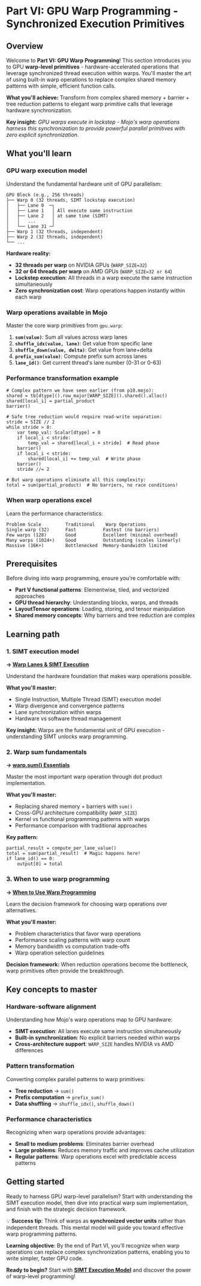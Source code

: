 # Part VI: GPU Warp Programming - Synchronized Execution Primitives

## Overview

Welcome to **Part VI: GPU Warp Programming**! This section introduces you to GPU **warp-level primitives** - hardware-accelerated operations that leverage synchronized thread execution within warps. You'll master the art of using built-in warp operations to replace complex shared memory patterns with simple, efficient function calls.

**What you'll achieve:** Transform from complex shared memory + barrier + tree reduction patterns to elegant warp primitive calls that leverage hardware synchronization.

**Key insight:** _GPU warps execute in lockstep - Mojo's warp operations harness this synchronization to provide powerful parallel primitives with zero explicit synchronization._

## What you'll learn

### **GPU warp execution model**
Understand the fundamental hardware unit of GPU parallelism:

```
GPU Block (e.g., 256 threads)
├── Warp 0 (32 threads, SIMT lockstep execution)
│   ├── Lane 0  ─┐
│   ├── Lane 1   │ All execute same instruction
│   ├── Lane 2   │ at same time (SIMT)
│   │   ...      │
│   └── Lane 31 ─┘
├── Warp 1 (32 threads, independent)
├── Warp 2 (32 threads, independent)
└── ...
```

**Hardware reality:**
- **32 threads per warp** on NVIDIA GPUs (`WARP_SIZE=32`)
- **32 or 64 threads per warp** on AMD GPUs (`WARP_SIZE=32 or 64`)
- **Lockstep execution**: All threads in a warp execute the same instruction simultaneously
- **Zero synchronization cost**: Warp operations happen instantly within each warp

### **Warp operations available in Mojo**
Master the core warp primitives from `gpu.warp`:

1. **`sum(value)`**: Sum all values across warp lanes
2. **`shuffle_idx(value, lane)`**: Get value from specific lane
3. **`shuffle_down(value, delta)`**: Get value from lane+delta
4. **`prefix_sum(value)`**: Compute prefix sum across lanes
5. **`lane_id()`**: Get current thread's lane number (0-31 or 0-63)

### **Performance transformation example**
```mojo
# Complex pattern we have seen earlier (from p10.mojo):
shared = tb[dtype]().row_major[WARP_SIZE]().shared().alloc()
shared[local_i] = partial_product
barrier()

# Safe tree reduction would require read-write separation:
stride = SIZE // 2
while stride > 0:
    var temp_val: Scalar[dtype] = 0
    if local_i < stride:
        temp_val = shared[local_i + stride]  # Read phase
    barrier()
    if local_i < stride:
        shared[local_i] += temp_val  # Write phase
    barrier()
    stride //= 2

# But warp operations eliminate all this complexity:
total = sum(partial_product)  # No barriers, no race conditions!
```

### **When warp operations excel**
Learn the performance characteristics:
```
Problem Scale         Traditional    Warp Operations
Single warp (32)      Fast          Fastest (no barriers)
Few warps (128)       Good          Excellent (minimal overhead)
Many warps (1024+)    Good          Outstanding (scales linearly)
Massive (16K+)        Bottlenecked  Memory-bandwidth limited
```

## Prerequisites

Before diving into warp programming, ensure you're comfortable with:
- **Part V functional patterns**: Elementwise, tiled, and vectorized approaches
- **GPU thread hierarchy**: Understanding blocks, warps, and threads
- **LayoutTensor operations**: Loading, storing, and tensor manipulation
- **Shared memory concepts**: Why barriers and tree reduction are complex

## Learning path

### **1. SIMT execution model**
**→ [Warp Lanes & SIMT Execution](./warp_simt.md)**

Understand the hardware foundation that makes warp operations possible.

**What you'll master:**
- Single Instruction, Multiple Thread (SIMT) execution model
- Warp divergence and convergence patterns
- Lane synchronization within warps
- Hardware vs software thread management

**Key insight:** Warps are the fundamental unit of GPU execution - understanding SIMT unlocks warp programming.

### **2. Warp sum fundamentals**
**→ [warp.sum() Essentials](./warp_sum.md)**

Master the most important warp operation through dot product implementation.

**What you'll master:**
- Replacing shared memory + barriers with `sum()`
- Cross-GPU architecture compatibility (`WARP_SIZE`)
- Kernel vs functional programming patterns with warps
- Performance comparison with traditional approaches

**Key pattern:**
```mojo
partial_result = compute_per_lane_value()
total = sum(partial_result)  # Magic happens here!
if lane_id() == 0:
    output[0] = total
```

### **3. When to use warp programming**
**→ [When to Use Warp Programming](./warp_extra.md)**

Learn the decision framework for choosing warp operations over alternatives.

**What you'll master:**
- Problem characteristics that favor warp operations
- Performance scaling patterns with warp count
- Memory bandwidth vs computation trade-offs
- Warp operation selection guidelines

**Decision framework:** When reduction operations become the bottleneck, warp primitives often provide the breakthrough.

## Key concepts to master

### **Hardware-software alignment**
Understanding how Mojo's warp operations map to GPU hardware:
- **SIMT execution**: All lanes execute same instruction simultaneously
- **Built-in synchronization**: No explicit barriers needed within warps
- **Cross-architecture support**: `WARP_SIZE` handles NVIDIA vs AMD differences

### **Pattern transformation**
Converting complex parallel patterns to warp primitives:
- **Tree reduction** → `sum()`
- **Prefix computation** → `prefix_sum()`
- **Data shuffling** → `shuffle_idx()`, `shuffle_down()`

### **Performance characteristics**
Recognizing when warp operations provide advantages:
- **Small to medium problems**: Eliminates barrier overhead
- **Large problems**: Reduces memory traffic and improves cache utilization
- **Regular patterns**: Warp operations excel with predictable access patterns

## Getting started

Ready to harness GPU warp-level parallelism? Start with understanding the SIMT execution model, then dive into practical warp sum implementation, and finish with the strategic decision framework.

💡 **Success tip**: Think of warps as **synchronized vector units** rather than independent threads. This mental model will guide you toward effective warp programming patterns.

**Learning objective**: By the end of Part VI, you'll recognize when warp operations can replace complex synchronization patterns, enabling you to write simpler, faster GPU code.

**Ready to begin?** Start with **[SIMT Execution Model](./warp_simt.md)** and discover the power of warp-level programming!

